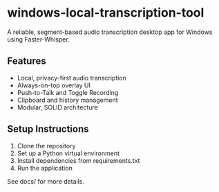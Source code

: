 # windows-local-transcription-tool

A reliable, segment-based audio transcription desktop app for Windows using Faster-Whisper.

## Features
- Local, privacy-first audio transcription
- Always-on-top overlay UI
- Push-to-Talk and Toggle Recording
- Clipboard and history management
- Modular, SOLID architecture

## Setup Instructions
1. Clone the repository
2. Set up a Python virtual environment
3. Install dependencies from requirements.txt
4. Run the application

See docs/ for more details.
